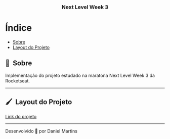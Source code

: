 <h3 align="center">
  Next Level Week 3
</h3>

# Índice

- [Sobre](#-sobre)
- [Layout do Projeto](#-layout)

## 🔖&nbsp; Sobre

Implementação do projeto estudado na maratona Next Level Week 3 da Rocketseat.

---

## 🖌&nbsp; Layout do Projeto 

[Link do projeto]((https://www.youtube.com/watch?v=-iCMj3aIBbo&t=1s))

---

Desenvolvido 💜 por Daniel Martins
